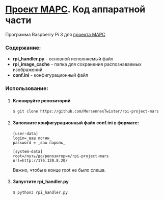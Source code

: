 # [Проект МАРС](http://176.120.8.20). Код аппаратной части

Программа Raspberry Pi 3 для [проекта МАРС](http://176.120.8.20)

### Содержание:
 - **rpi\_handler.py** - основной исполняемый файл
 - **rpi_image_cache** - папка для сохранения распознаваемых изображений
 - **conf.ini** - конфигурационный файл

 ### Использование:

 1. #### Клонируйте репозиторий
    
        $ git clone https://github.com/MersennexTwister/rpi-project-mars

 2. #### Заполните конфигурационный файл conf.ini в формате:

        [user-data]
        login=_ваш логин_
        password = _ваш пароль_

        [system-data]
        root=/путь/до/репозитория/rpi-project-mars
        url=http://176.120.8.20/

    Важно, чтобы в конце root не было слеша.

 3. #### Запустите rpi_handler.py

        $ python3 rpi_handler.py 
